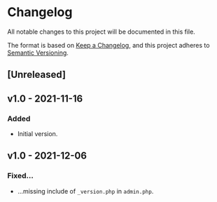 # Changelog
All notable changes to this project will be documented in this file.

The format is based on [Keep a Changelog](https://keepachangelog.com/en/1.0.0/),
and this project adheres to [Semantic Versioning](https://semver.org/spec/v2.0.0.html).

## [Unreleased]

## v1.0 - 2021-11-16
### Added
- Initial version.

## v1.0 - 2021-12-06
### Fixed…
- …missing include of `_version.php` in `admin.php`.